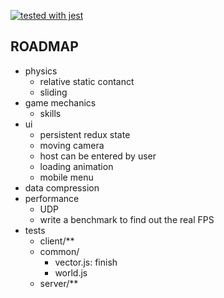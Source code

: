 [![tested with jest](https://img.shields.io/badge/tested_with-jest-99424f.svg)](https://github.com/facebook/jest)

## ROADMAP

- physics
  - relative static contanct
  - sliding
- game mechanics
  - skills
- ui
  - persistent redux state
  - moving camera
  - host can be entered by user
  - loading animation
  - mobile menu
- data compression
- performance
  - UDP
  - write a benchmark to find out the real FPS
- tests
  - client/**
  - common/
      - vector.js: finish
      - world.js
  - server/**